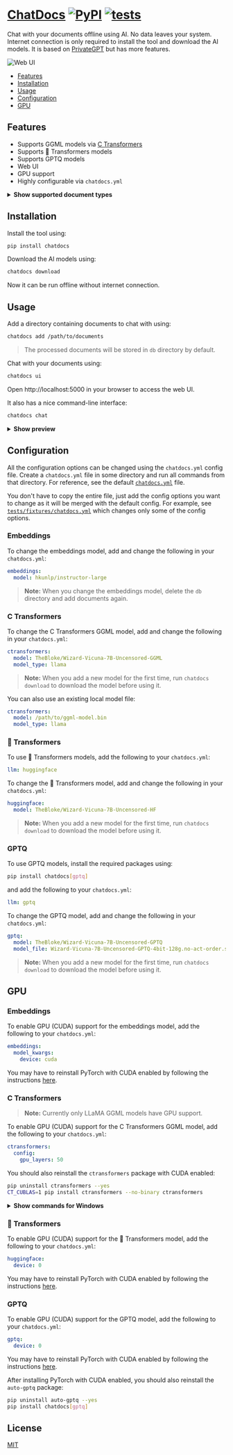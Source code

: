 # [ChatDocs](https://github.com/marella/chatdocs) [![PyPI](https://img.shields.io/pypi/v/chatdocs)](https://pypi.org/project/chatdocs/) [![tests](https://github.com/marella/chatdocs/actions/workflows/tests.yml/badge.svg)](https://github.com/marella/chatdocs/actions/workflows/tests.yml)

Chat with your documents offline using AI. No data leaves your system. Internet connection is only required to install the tool and download the AI models. It is based on [PrivateGPT](https://github.com/imartinez/privateGPT) but has more features.

![Web UI](https://github.com/marella/chatdocs/raw/main/docs/demo.png)

- [Features](#features)
- [Installation](#installation)
- [Usage](#usage)
- [Configuration](#configuration)
- [GPU](#gpu)

## Features

- Supports GGML models via [C Transformers](https://github.com/marella/ctransformers)
- Supports 🤗 Transformers models
- Supports GPTQ models
- Web UI
- GPU support
- Highly configurable via `chatdocs.yml`

<details>
<summary><strong>Show supported document types</strong></summary><br>

| Extension       | Format                         |
| :-------------- | :----------------------------- |
| `.csv`          | CSV                            |
| `.docx`, `.doc` | Word Document                  |
| `.enex`         | EverNote                       |
| `.eml`          | Email                          |
| `.epub`         | EPub                           |
| `.html`         | HTML                           |
| `.md`           | Markdown                       |
| `.msg`          | Outlook Message                |
| `.odt`          | Open Document Text             |
| `.pdf`          | Portable Document Format (PDF) |
| `.pptx`, `.ppt` | PowerPoint Document            |
| `.txt`          | Text file (UTF-8)              |

</details>

## Installation

Install the tool using:

```sh
pip install chatdocs
```

Download the AI models using:

```sh
chatdocs download
```

Now it can be run offline without internet connection.

## Usage

Add a directory containing documents to chat with using:

```sh
chatdocs add /path/to/documents
```

> The processed documents will be stored in `db` directory by default.

Chat with your documents using:

```sh
chatdocs ui
```

Open http://localhost:5000 in your browser to access the web UI.

It also has a nice command-line interface:

```sh
chatdocs chat
```

<details>
<summary><strong>Show preview</strong></summary><br>

![Demo](https://github.com/marella/chatdocs/raw/main/docs/cli.png)

</details>

## Configuration

All the configuration options can be changed using the `chatdocs.yml` config file. Create a `chatdocs.yml` file in some directory and run all commands from that directory. For reference, see the default [`chatdocs.yml`](https://github.com/marella/chatdocs/blob/main/chatdocs/data/chatdocs.yml) file.

You don't have to copy the entire file, just add the config options you want to change as it will be merged with the default config. For example, see [`tests/fixtures/chatdocs.yml`](https://github.com/marella/chatdocs/blob/main/tests/fixtures/chatdocs.yml) which changes only some of the config options.

### Embeddings

To change the embeddings model, add and change the following in your `chatdocs.yml`:

```yml
embeddings:
  model: hkunlp/instructor-large
```

> **Note:** When you change the embeddings model, delete the `db` directory and add documents again.

### C Transformers

To change the C Transformers GGML model, add and change the following in your `chatdocs.yml`:

```yml
ctransformers:
  model: TheBloke/Wizard-Vicuna-7B-Uncensored-GGML
  model_type: llama
```

> **Note:** When you add a new model for the first time, run `chatdocs download` to download the model before using it.

You can also use an existing local model file:

```yml
ctransformers:
  model: /path/to/ggml-model.bin
  model_type: llama
```

### 🤗 Transformers

To use 🤗 Transformers models, add the following to your `chatdocs.yml`:

```yml
llm: huggingface
```

To change the 🤗 Transformers model, add and change the following in your `chatdocs.yml`:

```yml
huggingface:
  model: TheBloke/Wizard-Vicuna-7B-Uncensored-HF
```

> **Note:** When you add a new model for the first time, run `chatdocs download` to download the model before using it.

### GPTQ

To use GPTQ models, install the required packages using:

```sh
pip install chatdocs[gptq]
```

and add the following to your `chatdocs.yml`:

```yml
llm: gptq
```

To change the GPTQ model, add and change the following in your `chatdocs.yml`:

```yml
gptq:
  model: TheBloke/Wizard-Vicuna-7B-Uncensored-GPTQ
  model_file: Wizard-Vicuna-7B-Uncensored-GPTQ-4bit-128g.no-act-order.safetensors
```

> **Note:** When you add a new model for the first time, run `chatdocs download` to download the model before using it.

## GPU

### Embeddings

To enable GPU (CUDA) support for the embeddings model, add the following to your `chatdocs.yml`:

```yml
embeddings:
  model_kwargs:
    device: cuda
```

You may have to reinstall PyTorch with CUDA enabled by following the instructions [here](https://pytorch.org/get-started/locally/).

### C Transformers

> **Note:** Currently only LLaMA GGML models have GPU support.

To enable GPU (CUDA) support for the C Transformers GGML model, add the following to your `chatdocs.yml`:

```yml
ctransformers:
  config:
    gpu_layers: 50
```

You should also reinstall the `ctransformers` package with CUDA enabled:

```sh
pip uninstall ctransformers --yes
CT_CUBLAS=1 pip install ctransformers --no-binary ctransformers
```

<details>
<summary><strong>Show commands for Windows</strong></summary><br>

On Windows PowerShell run:

```sh
$env:CT_CUBLAS=1
pip uninstall ctransformers --yes
pip install ctransformers --no-binary ctransformers
```

On Windows Command Prompt run:

```sh
set CT_CUBLAS=1
pip uninstall ctransformers --yes
pip install ctransformers --no-binary ctransformers
```

</details>

### 🤗 Transformers

To enable GPU (CUDA) support for the 🤗 Transformers model, add the following to your `chatdocs.yml`:

```yml
huggingface:
  device: 0
```

You may have to reinstall PyTorch with CUDA enabled by following the instructions [here](https://pytorch.org/get-started/locally/).

### GPTQ

To enable GPU (CUDA) support for the GPTQ model, add the following to your `chatdocs.yml`:

```yml
gptq:
  device: 0
```

You may have to reinstall PyTorch with CUDA enabled by following the instructions [here](https://pytorch.org/get-started/locally/).

After installing PyTorch with CUDA enabled, you should also reinstall the `auto-gptq` package:

```sh
pip uninstall auto-gptq --yes
pip install chatdocs[gptq]
```

## License

[MIT](https://github.com/marella/chatdocs/blob/main/LICENSE)
